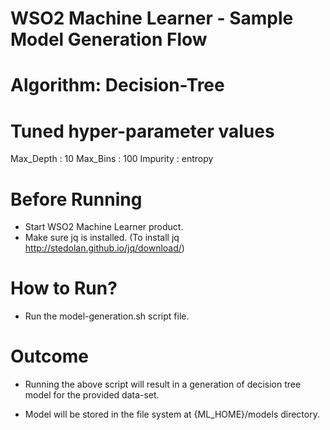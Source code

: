 WSO2 Machine Learner - Sample Model Generation Flow
===================================================

Algorithm: Decision-Tree
==============================

Tuned hyper-parameter values
===========================

Max_Depth : 10
Max_Bins : 100
Impurity : entropy

Before Running
==============

* Start WSO2 Machine Learner product.
* Make sure jq is installed. (To install jq http://stedolan.github.io/jq/download/)

How to Run?
===========

* Run the model-generation.sh script file.

Outcome
=======

* Running the above script will result in a generation of decision tree model for the provided data-set.

* Model will be stored in the file system at {ML_HOME}/models directory.
